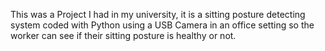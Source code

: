 This was a Project I had in my university, it is a  sitting posture detecting system coded with Python using a USB Camera in an office setting so the worker can see if their sitting  posture is healthy or not.
